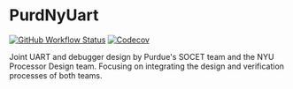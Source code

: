# PurdNyUart

[![GitHub Workflow Status](https://img.shields.io/github/actions/workflow/status/NYU-Processor-Design/PurdNyUart/main.yaml?branch=main&style=flat-square)](https://github.com/NYU-Processor-Design/PurdNyUart/actions/workflows/main.yaml?branch=main)
[![Codecov](https://img.shields.io/codecov/c/github/NYU-Processor-Design/PurdNyUart?style=flat-square)](https://codecov.io/gh/NYU-Processor-Design/PurdNyUart)


Joint UART and debugger design by Purdue's SOCET team and the NYU Processor
Design team. Focusing on integrating the design and verification processes of
both teams.
